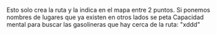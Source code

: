 Esto solo crea la ruta y la indica en el mapa entre 2 puntos.
Si ponemos nombres de lugares que ya existen en otros lados se peta
Capacidad mental para buscar las gasolineras que hay cerca de la ruta: "xddd"
